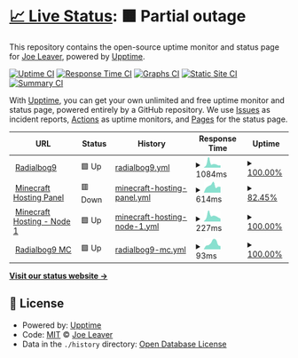 # [📈 Live Status](https://uptime.rb9.xyz): <!--live status--> **🟧 Partial outage**

This repository contains the open-source uptime monitor and status page for [Joe Leaver](https://radialbog9.uk), powered by [Upptime](https://github.com/upptime/upptime).

[![Uptime CI](https://github.com/TheJoeCoder/uptime/workflows/Uptime%20CI/badge.svg)](https://github.com/TheJoeCoder/uptime/actions?query=workflow%3A%22Uptime+CI%22)
[![Response Time CI](https://github.com/TheJoeCoder/uptime/workflows/Response%20Time%20CI/badge.svg)](https://github.com/TheJoeCoder/uptime/actions?query=workflow%3A%22Response+Time+CI%22)
[![Graphs CI](https://github.com/TheJoeCoder/uptime/workflows/Graphs%20CI/badge.svg)](https://github.com/TheJoeCoder/uptime/actions?query=workflow%3A%22Graphs+CI%22)
[![Static Site CI](https://github.com/TheJoeCoder/uptime/workflows/Static%20Site%20CI/badge.svg)](https://github.com/TheJoeCoder/uptime/actions?query=workflow%3A%22Static+Site+CI%22)
[![Summary CI](https://github.com/TheJoeCoder/uptime/workflows/Summary%20CI/badge.svg)](https://github.com/TheJoeCoder/uptime/actions?query=workflow%3A%22Summary+CI%22)

With [Upptime](https://upptime.js.org), you can get your own unlimited and free uptime monitor and status page, powered entirely by a GitHub repository. We use [Issues](https://github.com/TheJoeCoder/uptime/issues) as incident reports, [Actions](https://github.com/TheJoeCoder/uptime/actions) as uptime monitors, and [Pages](https://uptime.rb9.xyz) for the status page.

<!--start: status pages-->
<!-- This summary is generated by Upptime (https://github.com/upptime/upptime) -->
<!-- Do not edit this manually, your changes will be overwritten -->
<!-- prettier-ignore -->
| URL | Status | History | Response Time | Uptime |
| --- | ------ | ------- | ------------- | ------ |
| <img alt="" src="https://icons.duckduckgo.com/ip3/radialbog9.uk.ico" height="13"> [Radialbog9](https://radialbog9.uk) | 🟩 Up | [radialbog9.yml](https://github.com/TheJoeCoder/uptime/commits/HEAD/history/radialbog9.yml) | <details><summary><img alt="Response time graph" src="./graphs/radialbog9/response-time-week.png" height="20"> 1084ms</summary><br><a href="https://uptime.rb9.xyz/history/radialbog9"><img alt="Response time 1535" src="https://img.shields.io/endpoint?url=https%3A%2F%2Fraw.githubusercontent.com%2FTheJoeCoder%2Fuptime%2FHEAD%2Fapi%2Fradialbog9%2Fresponse-time.json"></a><br><a href="https://uptime.rb9.xyz/history/radialbog9"><img alt="24-hour response time 980" src="https://img.shields.io/endpoint?url=https%3A%2F%2Fraw.githubusercontent.com%2FTheJoeCoder%2Fuptime%2FHEAD%2Fapi%2Fradialbog9%2Fresponse-time-day.json"></a><br><a href="https://uptime.rb9.xyz/history/radialbog9"><img alt="7-day response time 1084" src="https://img.shields.io/endpoint?url=https%3A%2F%2Fraw.githubusercontent.com%2FTheJoeCoder%2Fuptime%2FHEAD%2Fapi%2Fradialbog9%2Fresponse-time-week.json"></a><br><a href="https://uptime.rb9.xyz/history/radialbog9"><img alt="30-day response time 891" src="https://img.shields.io/endpoint?url=https%3A%2F%2Fraw.githubusercontent.com%2FTheJoeCoder%2Fuptime%2FHEAD%2Fapi%2Fradialbog9%2Fresponse-time-month.json"></a><br><a href="https://uptime.rb9.xyz/history/radialbog9"><img alt="1-year response time 1535" src="https://img.shields.io/endpoint?url=https%3A%2F%2Fraw.githubusercontent.com%2FTheJoeCoder%2Fuptime%2FHEAD%2Fapi%2Fradialbog9%2Fresponse-time-year.json"></a></details> | <details><summary><a href="https://uptime.rb9.xyz/history/radialbog9">100.00%</a></summary><a href="https://uptime.rb9.xyz/history/radialbog9"><img alt="All-time uptime 99.31%" src="https://img.shields.io/endpoint?url=https%3A%2F%2Fraw.githubusercontent.com%2FTheJoeCoder%2Fuptime%2FHEAD%2Fapi%2Fradialbog9%2Fuptime.json"></a><br><a href="https://uptime.rb9.xyz/history/radialbog9"><img alt="24-hour uptime 100.00%" src="https://img.shields.io/endpoint?url=https%3A%2F%2Fraw.githubusercontent.com%2FTheJoeCoder%2Fuptime%2FHEAD%2Fapi%2Fradialbog9%2Fuptime-day.json"></a><br><a href="https://uptime.rb9.xyz/history/radialbog9"><img alt="7-day uptime 100.00%" src="https://img.shields.io/endpoint?url=https%3A%2F%2Fraw.githubusercontent.com%2FTheJoeCoder%2Fuptime%2FHEAD%2Fapi%2Fradialbog9%2Fuptime-week.json"></a><br><a href="https://uptime.rb9.xyz/history/radialbog9"><img alt="30-day uptime 99.85%" src="https://img.shields.io/endpoint?url=https%3A%2F%2Fraw.githubusercontent.com%2FTheJoeCoder%2Fuptime%2FHEAD%2Fapi%2Fradialbog9%2Fuptime-month.json"></a><br><a href="https://uptime.rb9.xyz/history/radialbog9"><img alt="1-year uptime 99.31%" src="https://img.shields.io/endpoint?url=https%3A%2F%2Fraw.githubusercontent.com%2FTheJoeCoder%2Fuptime%2FHEAD%2Fapi%2Fradialbog9%2Fuptime-year.json"></a></details>
| <img alt="" src="https://icons.duckduckgo.com/ip3/panel.mc.radialbog9.uk.ico" height="13"> [Minecraft Hosting Panel](https://panel.mc.radialbog9.uk) | 🟥 Down | [minecraft-hosting-panel.yml](https://github.com/TheJoeCoder/uptime/commits/HEAD/history/minecraft-hosting-panel.yml) | <details><summary><img alt="Response time graph" src="./graphs/minecraft-hosting-panel/response-time-week.png" height="20"> 614ms</summary><br><a href="https://uptime.rb9.xyz/history/minecraft-hosting-panel"><img alt="Response time 3074" src="https://img.shields.io/endpoint?url=https%3A%2F%2Fraw.githubusercontent.com%2FTheJoeCoder%2Fuptime%2FHEAD%2Fapi%2Fminecraft-hosting-panel%2Fresponse-time.json"></a><br><a href="https://uptime.rb9.xyz/history/minecraft-hosting-panel"><img alt="24-hour response time 0" src="https://img.shields.io/endpoint?url=https%3A%2F%2Fraw.githubusercontent.com%2FTheJoeCoder%2Fuptime%2FHEAD%2Fapi%2Fminecraft-hosting-panel%2Fresponse-time-day.json"></a><br><a href="https://uptime.rb9.xyz/history/minecraft-hosting-panel"><img alt="7-day response time 614" src="https://img.shields.io/endpoint?url=https%3A%2F%2Fraw.githubusercontent.com%2FTheJoeCoder%2Fuptime%2FHEAD%2Fapi%2Fminecraft-hosting-panel%2Fresponse-time-week.json"></a><br><a href="https://uptime.rb9.xyz/history/minecraft-hosting-panel"><img alt="30-day response time 2767" src="https://img.shields.io/endpoint?url=https%3A%2F%2Fraw.githubusercontent.com%2FTheJoeCoder%2Fuptime%2FHEAD%2Fapi%2Fminecraft-hosting-panel%2Fresponse-time-month.json"></a><br><a href="https://uptime.rb9.xyz/history/minecraft-hosting-panel"><img alt="1-year response time 3074" src="https://img.shields.io/endpoint?url=https%3A%2F%2Fraw.githubusercontent.com%2FTheJoeCoder%2Fuptime%2FHEAD%2Fapi%2Fminecraft-hosting-panel%2Fresponse-time-year.json"></a></details> | <details><summary><a href="https://uptime.rb9.xyz/history/minecraft-hosting-panel">82.45%</a></summary><a href="https://uptime.rb9.xyz/history/minecraft-hosting-panel"><img alt="All-time uptime 93.20%" src="https://img.shields.io/endpoint?url=https%3A%2F%2Fraw.githubusercontent.com%2FTheJoeCoder%2Fuptime%2FHEAD%2Fapi%2Fminecraft-hosting-panel%2Fuptime.json"></a><br><a href="https://uptime.rb9.xyz/history/minecraft-hosting-panel"><img alt="24-hour uptime 0.00%" src="https://img.shields.io/endpoint?url=https%3A%2F%2Fraw.githubusercontent.com%2FTheJoeCoder%2Fuptime%2FHEAD%2Fapi%2Fminecraft-hosting-panel%2Fuptime-day.json"></a><br><a href="https://uptime.rb9.xyz/history/minecraft-hosting-panel"><img alt="7-day uptime 82.45%" src="https://img.shields.io/endpoint?url=https%3A%2F%2Fraw.githubusercontent.com%2FTheJoeCoder%2Fuptime%2FHEAD%2Fapi%2Fminecraft-hosting-panel%2Fuptime-week.json"></a><br><a href="https://uptime.rb9.xyz/history/minecraft-hosting-panel"><img alt="30-day uptime 92.43%" src="https://img.shields.io/endpoint?url=https%3A%2F%2Fraw.githubusercontent.com%2FTheJoeCoder%2Fuptime%2FHEAD%2Fapi%2Fminecraft-hosting-panel%2Fuptime-month.json"></a><br><a href="https://uptime.rb9.xyz/history/minecraft-hosting-panel"><img alt="1-year uptime 93.20%" src="https://img.shields.io/endpoint?url=https%3A%2F%2Fraw.githubusercontent.com%2FTheJoeCoder%2Fuptime%2FHEAD%2Fapi%2Fminecraft-hosting-panel%2Fuptime-year.json"></a></details>
| <img alt="" src="https://icons.duckduckgo.com/ip3/null.ico" height="13"> [Minecraft Hosting - Node 1](node1.mc.radialbog9.uk) | 🟩 Up | [minecraft-hosting-node-1.yml](https://github.com/TheJoeCoder/uptime/commits/HEAD/history/minecraft-hosting-node-1.yml) | <details><summary><img alt="Response time graph" src="./graphs/minecraft-hosting-node-1/response-time-week.png" height="20"> 227ms</summary><br><a href="https://uptime.rb9.xyz/history/minecraft-hosting-node-1"><img alt="Response time 256" src="https://img.shields.io/endpoint?url=https%3A%2F%2Fraw.githubusercontent.com%2FTheJoeCoder%2Fuptime%2FHEAD%2Fapi%2Fminecraft-hosting-node-1%2Fresponse-time.json"></a><br><a href="https://uptime.rb9.xyz/history/minecraft-hosting-node-1"><img alt="24-hour response time 224" src="https://img.shields.io/endpoint?url=https%3A%2F%2Fraw.githubusercontent.com%2FTheJoeCoder%2Fuptime%2FHEAD%2Fapi%2Fminecraft-hosting-node-1%2Fresponse-time-day.json"></a><br><a href="https://uptime.rb9.xyz/history/minecraft-hosting-node-1"><img alt="7-day response time 227" src="https://img.shields.io/endpoint?url=https%3A%2F%2Fraw.githubusercontent.com%2FTheJoeCoder%2Fuptime%2FHEAD%2Fapi%2Fminecraft-hosting-node-1%2Fresponse-time-week.json"></a><br><a href="https://uptime.rb9.xyz/history/minecraft-hosting-node-1"><img alt="30-day response time 237" src="https://img.shields.io/endpoint?url=https%3A%2F%2Fraw.githubusercontent.com%2FTheJoeCoder%2Fuptime%2FHEAD%2Fapi%2Fminecraft-hosting-node-1%2Fresponse-time-month.json"></a><br><a href="https://uptime.rb9.xyz/history/minecraft-hosting-node-1"><img alt="1-year response time 256" src="https://img.shields.io/endpoint?url=https%3A%2F%2Fraw.githubusercontent.com%2FTheJoeCoder%2Fuptime%2FHEAD%2Fapi%2Fminecraft-hosting-node-1%2Fresponse-time-year.json"></a></details> | <details><summary><a href="https://uptime.rb9.xyz/history/minecraft-hosting-node-1">100.00%</a></summary><a href="https://uptime.rb9.xyz/history/minecraft-hosting-node-1"><img alt="All-time uptime 97.54%" src="https://img.shields.io/endpoint?url=https%3A%2F%2Fraw.githubusercontent.com%2FTheJoeCoder%2Fuptime%2FHEAD%2Fapi%2Fminecraft-hosting-node-1%2Fuptime.json"></a><br><a href="https://uptime.rb9.xyz/history/minecraft-hosting-node-1"><img alt="24-hour uptime 100.00%" src="https://img.shields.io/endpoint?url=https%3A%2F%2Fraw.githubusercontent.com%2FTheJoeCoder%2Fuptime%2FHEAD%2Fapi%2Fminecraft-hosting-node-1%2Fuptime-day.json"></a><br><a href="https://uptime.rb9.xyz/history/minecraft-hosting-node-1"><img alt="7-day uptime 100.00%" src="https://img.shields.io/endpoint?url=https%3A%2F%2Fraw.githubusercontent.com%2FTheJoeCoder%2Fuptime%2FHEAD%2Fapi%2Fminecraft-hosting-node-1%2Fuptime-week.json"></a><br><a href="https://uptime.rb9.xyz/history/minecraft-hosting-node-1"><img alt="30-day uptime 98.87%" src="https://img.shields.io/endpoint?url=https%3A%2F%2Fraw.githubusercontent.com%2FTheJoeCoder%2Fuptime%2FHEAD%2Fapi%2Fminecraft-hosting-node-1%2Fuptime-month.json"></a><br><a href="https://uptime.rb9.xyz/history/minecraft-hosting-node-1"><img alt="1-year uptime 97.54%" src="https://img.shields.io/endpoint?url=https%3A%2F%2Fraw.githubusercontent.com%2FTheJoeCoder%2Fuptime%2FHEAD%2Fapi%2Fminecraft-hosting-node-1%2Fuptime-year.json"></a></details>
| <img alt="" src="https://icons.duckduckgo.com/ip3/null.ico" height="13"> [Radialbog9 MC](play.mc.radialbog9.uk) | 🟩 Up | [radialbog9-mc.yml](https://github.com/TheJoeCoder/uptime/commits/HEAD/history/radialbog9-mc.yml) | <details><summary><img alt="Response time graph" src="./graphs/radialbog9-mc/response-time-week.png" height="20"> 93ms</summary><br><a href="https://uptime.rb9.xyz/history/radialbog9-mc"><img alt="Response time 118" src="https://img.shields.io/endpoint?url=https%3A%2F%2Fraw.githubusercontent.com%2FTheJoeCoder%2Fuptime%2FHEAD%2Fapi%2Fradialbog9-mc%2Fresponse-time.json"></a><br><a href="https://uptime.rb9.xyz/history/radialbog9-mc"><img alt="24-hour response time 116" src="https://img.shields.io/endpoint?url=https%3A%2F%2Fraw.githubusercontent.com%2FTheJoeCoder%2Fuptime%2FHEAD%2Fapi%2Fradialbog9-mc%2Fresponse-time-day.json"></a><br><a href="https://uptime.rb9.xyz/history/radialbog9-mc"><img alt="7-day response time 93" src="https://img.shields.io/endpoint?url=https%3A%2F%2Fraw.githubusercontent.com%2FTheJoeCoder%2Fuptime%2FHEAD%2Fapi%2Fradialbog9-mc%2Fresponse-time-week.json"></a><br><a href="https://uptime.rb9.xyz/history/radialbog9-mc"><img alt="30-day response time 121" src="https://img.shields.io/endpoint?url=https%3A%2F%2Fraw.githubusercontent.com%2FTheJoeCoder%2Fuptime%2FHEAD%2Fapi%2Fradialbog9-mc%2Fresponse-time-month.json"></a><br><a href="https://uptime.rb9.xyz/history/radialbog9-mc"><img alt="1-year response time 118" src="https://img.shields.io/endpoint?url=https%3A%2F%2Fraw.githubusercontent.com%2FTheJoeCoder%2Fuptime%2FHEAD%2Fapi%2Fradialbog9-mc%2Fresponse-time-year.json"></a></details> | <details><summary><a href="https://uptime.rb9.xyz/history/radialbog9-mc">100.00%</a></summary><a href="https://uptime.rb9.xyz/history/radialbog9-mc"><img alt="All-time uptime 100.00%" src="https://img.shields.io/endpoint?url=https%3A%2F%2Fraw.githubusercontent.com%2FTheJoeCoder%2Fuptime%2FHEAD%2Fapi%2Fradialbog9-mc%2Fuptime.json"></a><br><a href="https://uptime.rb9.xyz/history/radialbog9-mc"><img alt="24-hour uptime 100.00%" src="https://img.shields.io/endpoint?url=https%3A%2F%2Fraw.githubusercontent.com%2FTheJoeCoder%2Fuptime%2FHEAD%2Fapi%2Fradialbog9-mc%2Fuptime-day.json"></a><br><a href="https://uptime.rb9.xyz/history/radialbog9-mc"><img alt="7-day uptime 100.00%" src="https://img.shields.io/endpoint?url=https%3A%2F%2Fraw.githubusercontent.com%2FTheJoeCoder%2Fuptime%2FHEAD%2Fapi%2Fradialbog9-mc%2Fuptime-week.json"></a><br><a href="https://uptime.rb9.xyz/history/radialbog9-mc"><img alt="30-day uptime 100.00%" src="https://img.shields.io/endpoint?url=https%3A%2F%2Fraw.githubusercontent.com%2FTheJoeCoder%2Fuptime%2FHEAD%2Fapi%2Fradialbog9-mc%2Fuptime-month.json"></a><br><a href="https://uptime.rb9.xyz/history/radialbog9-mc"><img alt="1-year uptime 100.00%" src="https://img.shields.io/endpoint?url=https%3A%2F%2Fraw.githubusercontent.com%2FTheJoeCoder%2Fuptime%2FHEAD%2Fapi%2Fradialbog9-mc%2Fuptime-year.json"></a></details>

<!--end: status pages-->

[**Visit our status website →**](https://uptime.rb9.xyz)

## 📄 License

- Powered by: [Upptime](https://github.com/upptime/upptime)
- Code: [MIT](./LICENSE) © [Joe Leaver](https://radialbog9.uk)
- Data in the `./history` directory: [Open Database License](https://opendatacommons.org/licenses/odbl/1-0/)
